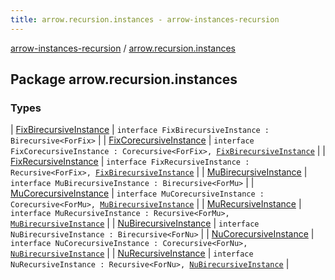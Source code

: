 ```yaml
---
title: arrow.recursion.instances - arrow-instances-recursion
---
```


[arrow-instances-recursion](../index.html) / [arrow.recursion.instances](./index.html)

## Package arrow.recursion.instances

### Types

| [FixBirecursiveInstance](-fix-birecursive-instance/index.html) | `interface FixBirecursiveInstance : Birecursive<ForFix>` |
| [FixCorecursiveInstance](-fix-corecursive-instance.html) | `interface FixCorecursiveInstance : Corecursive<ForFix>, `[`FixBirecursiveInstance`](-fix-birecursive-instance/index.html) |
| [FixRecursiveInstance](-fix-recursive-instance.html) | `interface FixRecursiveInstance : Recursive<ForFix>, `[`FixBirecursiveInstance`](-fix-birecursive-instance/index.html) |
| [MuBirecursiveInstance](-mu-birecursive-instance/index.html) | `interface MuBirecursiveInstance : Birecursive<ForMu>` |
| [MuCorecursiveInstance](-mu-corecursive-instance.html) | `interface MuCorecursiveInstance : Corecursive<ForMu>, `[`MuBirecursiveInstance`](-mu-birecursive-instance/index.html) |
| [MuRecursiveInstance](-mu-recursive-instance.html) | `interface MuRecursiveInstance : Recursive<ForMu>, `[`MuBirecursiveInstance`](-mu-birecursive-instance/index.html) |
| [NuBirecursiveInstance](-nu-birecursive-instance/index.html) | `interface NuBirecursiveInstance : Birecursive<ForNu>` |
| [NuCorecursiveInstance](-nu-corecursive-instance.html) | `interface NuCorecursiveInstance : Corecursive<ForNu>, `[`NuBirecursiveInstance`](-nu-birecursive-instance/index.html) |
| [NuRecursiveInstance](-nu-recursive-instance.html) | `interface NuRecursiveInstance : Recursive<ForNu>, `[`NuBirecursiveInstance`](-nu-birecursive-instance/index.html) |

